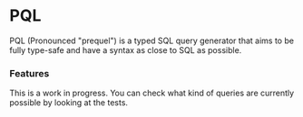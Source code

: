 # PQL

PQL (Pronounced "prequel") is a typed SQL query generator that aims to be fully type-safe and have a syntax as close to SQL as possible.

### Features

This is a work in progress. You can check what kind of queries are currently possible by looking at the tests.
